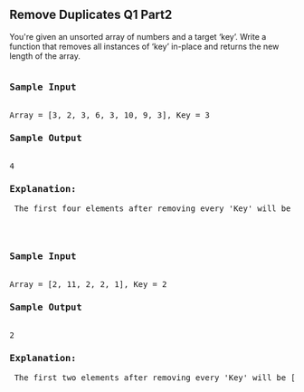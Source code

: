 ## Remove Duplicates Q1 Part2

You're given an unsorted array of numbers and a target ‘key’. Write a function that removes all instances of ‘key’ in-place and returns the new length of the array.

<pre>
<h3>Sample Input</h3>
Array = [3, 2, 3, 6, 3, 10, 9, 3], Key = 3
<h3>Sample Output</h3>
4
<p><h3>Explanation:</h3> The first four elements after removing every 'Key' will be [2, 6, 10, 9].</p>
</pre>

<pre>
<h3>Sample Input</h3>
Array = [2, 11, 2, 2, 1], Key = 2
<h3>Sample Output</h3>
2
<p><h3>Explanation:</h3> The first two elements after removing every 'Key' will be [11, 1].</p>
</pre>

